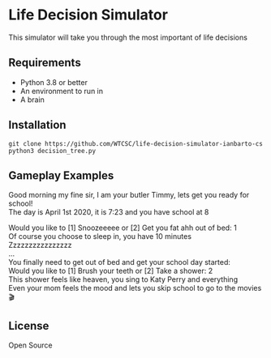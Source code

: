 # Life Decision Simulator
This simulator will take you through the most important of life decisions

## Requirements
* Python 3.8 or better
* An environment to run in
* A brain

## Installation
`` git clone https://github.com/WTCSC/life-decision-simulator-ianbarto-cs ``  
``python3 decision_tree.py``  

## Gameplay Examples  

Good morning my fine sir, I am your butler Timmy, lets get you ready for school!  
The day is April 1st 2020, it is 7:23 and you have school at 8  
  
Would you like to [1] Snoozeeeee or [2] Get you fat ahh out of bed: 1  
Of course you choose to sleep in, you have 10 minutes  
Zzzzzzzzzzzzzzzz  
...  
You finally need to get out of bed and get your school day started:  
Would you like to [1] Brush your teeth or [2] Take a shower: 2  
This shower feels like heaven, you sing to Katy Perry and everything  
Even your mom feels the mood and lets you skip school to go to the movies 🎬  

## License
Open Source  